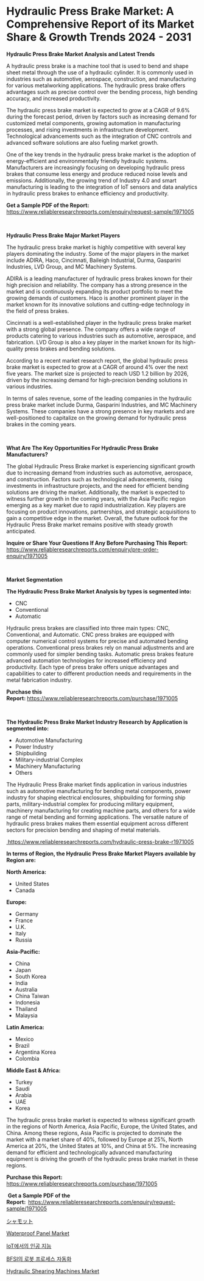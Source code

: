 <p><h1>Hydraulic Press Brake Market: A Comprehensive Report of its Market Share & Growth Trends 2024 - 2031</h1></p><p><strong>Hydraulic Press Brake Market Analysis and Latest Trends</strong></p>
<p><p>A hydraulic press brake is a machine tool that is used to bend and shape sheet metal through the use of a hydraulic cylinder. It is commonly used in industries such as automotive, aerospace, construction, and manufacturing for various metalworking applications. The hydraulic press brake offers advantages such as precise control over the bending process, high bending accuracy, and increased productivity.</p><p>The hydraulic press brake market is expected to grow at a CAGR of 9.6% during the forecast period, driven by factors such as increasing demand for customized metal components, growing automation in manufacturing processes, and rising investments in infrastructure development. Technological advancements such as the integration of CNC controls and advanced software solutions are also fueling market growth.</p><p>One of the key trends in the hydraulic press brake market is the adoption of energy-efficient and environmentally friendly hydraulic systems. Manufacturers are increasingly focusing on developing hydraulic press brakes that consume less energy and produce reduced noise levels and emissions. Additionally, the growing trend of Industry 4.0 and smart manufacturing is leading to the integration of IoT sensors and data analytics in hydraulic press brakes to enhance efficiency and productivity.</p></p>
<p><strong>Get a Sample PDF of the Report:&nbsp;</strong> <a href="https://www.reliableresearchreports.com/enquiry/request-sample/1971005">https://www.reliableresearchreports.com/enquiry/request-sample/1971005</a></p>
<p>&nbsp;</p>
<p><strong>Hydraulic Press Brake Major Market Players</strong></p>
<p><p>The hydraulic press brake market is highly competitive with several key players dominating the industry. Some of the major players in the market include ADIRA, Haco, Cincinnati, Baileigh Industrial, Durma, Gasparini Industries, LVD Group, and MC Machinery Systems. </p><p>ADIRA is a leading manufacturer of hydraulic press brakes known for their high precision and reliability. The company has a strong presence in the market and is continuously expanding its product portfolio to meet the growing demands of customers. Haco is another prominent player in the market known for its innovative solutions and cutting-edge technology in the field of press brakes.</p><p>Cincinnati is a well-established player in the hydraulic press brake market with a strong global presence. The company offers a wide range of products catering to various industries such as automotive, aerospace, and fabrication. LVD Group is also a key player in the market known for its high-quality press brakes and bending solutions.</p><p>According to a recent market research report, the global hydraulic press brake market is expected to grow at a CAGR of around 4% over the next five years. The market size is projected to reach USD 1.2 billion by 2026, driven by the increasing demand for high-precision bending solutions in various industries.</p><p>In terms of sales revenue, some of the leading companies in the hydraulic press brake market include Durma, Gasparini Industries, and MC Machinery Systems. These companies have a strong presence in key markets and are well-positioned to capitalize on the growing demand for hydraulic press brakes in the coming years.</p></p>
<p>&nbsp;</p>
<p><strong>What Are The Key Opportunities For Hydraulic Press Brake Manufacturers?</strong></p>
<p><p>The global Hydraulic Press Brake market is experiencing significant growth due to increasing demand from industries such as automotive, aerospace, and construction. Factors such as technological advancements, rising investments in infrastructure projects, and the need for efficient bending solutions are driving the market. Additionally, the market is expected to witness further growth in the coming years, with the Asia Pacific region emerging as a key market due to rapid industrialization. Key players are focusing on product innovations, partnerships, and strategic acquisitions to gain a competitive edge in the market. Overall, the future outlook for the Hydraulic Press Brake market remains positive with steady growth anticipated.</p></p>
<p><strong>Inquire or Share Your Questions If Any Before Purchasing This Report:</strong> <a href="https://www.reliableresearchreports.com/enquiry/pre-order-enquiry/1971005">https://www.reliableresearchreports.com/enquiry/pre-order-enquiry/1971005</a></p>
<p>&nbsp;</p>
<p><strong>Market Segmentation</strong></p>
<p><strong>The Hydraulic Press Brake Market Analysis by types is segmented into:</strong></p>
<p><ul><li>CNC</li><li>Conventional</li><li>Automatic</li></ul></p>
<p><p>Hydraulic press brakes are classified into three main types: CNC, Conventional, and Automatic. CNC press brakes are equipped with computer numerical control systems for precise and automated bending operations. Conventional press brakes rely on manual adjustments and are commonly used for simpler bending tasks. Automatic press brakes feature advanced automation technologies for increased efficiency and productivity. Each type of press brake offers unique advantages and capabilities to cater to different production needs and requirements in the metal fabrication industry.</p></p>
<p><strong>Purchase this Report:&nbsp;</strong><a href="https://www.reliableresearchreports.com/purchase/1971005">https://www.reliableresearchreports.com/purchase/1971005</a></p>
<p>&nbsp;</p>
<p><strong>The Hydraulic Press Brake Market Industry Research by Application is segmented into:</strong></p>
<p><ul><li>Automotive Manufacturing</li><li>Power Industry</li><li>Shipbuilding</li><li>Military-industrial Complex</li><li>Machinery Manufacturing</li><li>Others</li></ul></p>
<p><p>The Hydraulic Press Brake market finds application in various industries such as automotive manufacturing for bending metal components, power industry for shaping electrical enclosures, shipbuilding for forming ship parts, military-industrial complex for producing military equipment, machinery manufacturing for creating machine parts, and others for a wide range of metal bending and forming applications. The versatile nature of hydraulic press brakes makes them essential equipment across different sectors for precision bending and shaping of metal materials.</p></p>
<p><a href="https://www.reliableresearchreports.com/hydraulic-press-brake-r1971005">&nbsp;https://www.reliableresearchreports.com/hydraulic-press-brake-r1971005</a></p>
<p><strong>In terms of Region, the Hydraulic Press Brake Market Players available by Region are:</strong></p>
<p>
    <p> <strong> North America: </strong>
        <ul>
            <li>United States</li>
            <li>Canada</li>
        </ul>
        </p> 
    <p> <strong> Europe: </strong>
        <ul>
            <li>Germany</li>
            <li>France</li>
            <li>U.K.</li>
            <li>Italy</li>
            <li>Russia</li>
        </ul>
        </p> 
    <p> <strong> Asia-Pacific: </strong>
        <ul>
            <li>China</li>
            <li>Japan</li>
            <li>South Korea</li>
            <li>India</li>
            <li>Australia</li>
            <li>China Taiwan</li>
            <li>Indonesia</li>
            <li>Thailand</li>
            <li>Malaysia</li>
        </ul>
        </p> 
    <p> <strong> Latin America: </strong>
        <ul>
            <li>Mexico</li>
            <li>Brazil</li>
            <li>Argentina Korea</li>
            <li>Colombia</li>
        </ul>
        </p> 
    <p> <strong> Middle East & Africa: </strong>
        <ul>
            <li>Turkey</li>
            <li>Saudi</li>
            <li>Arabia</li>
            <li>UAE</li>
            <li>Korea</li>
        </ul>
    </p>
    </p>
<p><p>The hydraulic press brake market is expected to witness significant growth in the regions of North America, Asia Pacific, Europe, the United States, and China. Among these regions, Asia Pacific is projected to dominate the market with a market share of 40%, followed by Europe at 25%, North America at 20%, the United States at 10%, and China at 5%. The increasing demand for efficient and technologically advanced manufacturing equipment is driving the growth of the hydraulic press brake market in these regions.</p></p>
<p><strong>Purchase this Report: </strong><a href="https://www.reliableresearchreports.com/purchase/1971005">https://www.reliableresearchreports.com/purchase/1971005</a></p>
<p>&nbsp;<strong>Get a Sample PDF of the Report:&nbsp;&nbsp;</strong><a href="https://www.reliableresearchreports.com/enquiry/request-sample/1971005">https://www.reliableresearchreports.com/enquiry/request-sample/1971005</a></p>
<p><strong></strong></p>
<p><p><a href="https://medium.com/@jarrellroob/%E3%82%B7%E3%83%A3%E3%83%A2%E3%83%83%E3%83%88%E5%B8%82%E5%A0%B4%E3%81%AF%E5%B8%82%E5%A0%B4%E3%82%B7%E3%82%A7%E3%82%A2-%E5%B8%82%E5%A0%B4%E3%83%88%E3%83%AC%E3%83%B3%E3%83%89-%E5%B8%82%E5%A0%B4%E6%88%90%E9%95%B7%E3%81%AB%E9%96%A2%E3%81%99%E3%82%8B%E6%83%85%E5%A0%B1%E3%82%92%E6%8F%90%E4%BE%9B%E3%81%97%E3%81%BE%E3%81%99-32b97dfeaae3">シャモット</a></p><p><a href="https://issuu.com/reportprime-2/docs/waterproof-panel-market-size-2030.pptx">Waterproof Panel Market</a></p><p><a href="https://medium.com/@brianankunding/%EC%9D%B8%EA%B3%B5-%EC%A7%80%EB%8A%A5-iot-%EC%8B%9C%EC%9E%A5-%ED%86%B5%EC%B0%B0-%EC%8B%9C%EC%9E%A5-%ED%8A%B8%EB%A0%8C%EB%93%9C-%EC%84%B1%EC%9E%A5-2024%EB%85%84%EB%B6%80%ED%84%B0-2031%EB%85%84%EA%B9%8C%EC%A7%80%EC%9D%98-%EC%98%88%EC%B8%A1-feb2be3d9446">IoT에서의 인공 지능</a></p><p><a href="https://medium.com/@sydneyhaley871/%EB%A1%9C%EB%B4%87-%EA%B3%B5%EC%A0%95-%EC%9E%90%EB%8F%99%ED%99%94-bfsi-%EC%8B%9C%EC%9E%A5-%EB%B6%84%EC%84%9D-cagr-%EC%8B%9C%EC%9E%A5-%EB%B6%84%ED%95%A0-%EB%B0%8F-%EA%B8%80%EB%A1%9C%EB%B2%8C-%EC%82%B0%EC%97%85-%EA%B0%9C%EC%9A%94-5aeeb8326a25">BFSI의 로봇 프로세스 자동화</a></p><p><a href="https://github.com/Angelnienowdseej3e45z3p8c/Market-Research-Report-List-2/blob/main/hydraulic-shearing-machines-market.md">Hydraulic Shearing Machines Market</a></p></p>